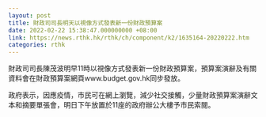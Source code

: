 ```yaml
---
layout: post
title: 財政司司長明天以視像方式發表新一份財政預算案
date: 2022-02-22 15:38:47.000000000 +08:00
link: https://news.rthk.hk/rthk/ch/component/k2/1635164-20220222.htm
categories: rthk
---
```


財政司司長陳茂波明早11時以視像方式發表新一份財政預算案，預算案演辭及有關資料會在財政預算案網頁www.budget.gov.hk同步發放。

政府表示，因應疫情，市民可在網上瀏覽，減少社交接觸，少量財政預算案演辭文本和摘要單張會，明日下午放置於11座的政府辦公大樓予市民索閱。
